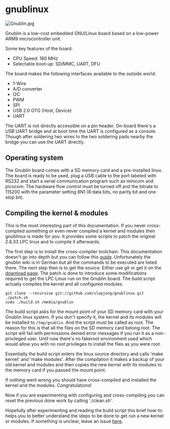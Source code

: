 gnublinux
=========

![Gnublin.jpg](raw/master/Gnublin.jpg)

Gnublin is a low-cost embedded GNU/Linux board based on a low-power ARM9 microcontroller unit. 

Some key features of the board:

* CPU Speed: 180 MHz
* Selectable boot-up: SD/MMC, UART, DFU

The board makes the following interfaces available to the outside world:

* 1-Wire
* A/D converter
* I2C
* PWM
* SPI
* USB 2.0 OTG (Host, Device)
* UART 

The UART is not directly accessible on a pin header. On-board there's a USB UART bridge and at boot time the UART is configured as a console. Though after soldering two wires to the two soldering pads nearby the bridge you can use the UART directly. 

Operating system
----------------

The Gnublin board comes with a SD memory card and a pre-installed linux. The board is ready to be used, plug a USB cable to the port labeled with RS232 and start a serial communication program such as minicom and picocom. The hardware flow control must be turned off and the bitrate to 115200 with the parameter setting 8N1 (8 data bits, no parity bit and one stop bit).

Compiling the kernel & modules
------------------------------

This is the most interesting part of this documentation. If you never cross-compiled something or even never compiled a kernel and modules then gnublinux is made for you. It provides some scripts to patch the original 2.6.33 LPC linux and to compile it afterwards.

The first step is to install the cross-compiler toolchain. This documentation doesn't go into depth but you can follow this [guide](http://wiki.gnublin.org/index.php/C/C%2B%2B_Entwicklungsumgebung_installieren). Unfortunately the gnublin wiki is in German but all the commands to be executed are listed there.
The next step then is to get the source. Either use git or get it on the [download page](https://github.com/slopjong/gnublinux/downloads). The patch is done to introduce some modifications required to get the LPC Linux run on the Gnublin board. The build script actually compiles the kernel and all configured modules. 
```
git clone --recursive git://github.com/slopjong/gnublinux.git
./patch.sh
sudo ./build.sh /media/gnublin
```

The build script asks for the mount point of your SD memory card with your Gnublin linux system. If you don't specify it, the kernel and its modules will be installed to ```/tmp/gnublin```. And the script must be called as root. The reason for this is that all the files on the SD memory card belong root. The script will fail with permissions denied error messages if you run it as a non-privileged user. Until now there's no fakeroot environment used which would allow you with no root privileges to install the files as you were root.

Essentially the build script enters the linux source directory and calls 'make kernel' and 'make modules'. After the compilation it makes a backup of your old kernel and modules and then copies the new kernel with its modules to the memory card if you passed the mount point.

If nothing went wrong you should have cross-compiled and installed the kernel and the modules. Congratulations!

Now if you are experimenting with configuring and cross-compiling you can reset the previous done work by calling './clean.sh'.

Hopefully after experimenting and reading the build script this brief how-to helps you to better understand the steps to be done to get run a new kernel or modules. If something is unclear, leave an issue [here](https://github.com/slopjong/gnublinux/issues/new).
